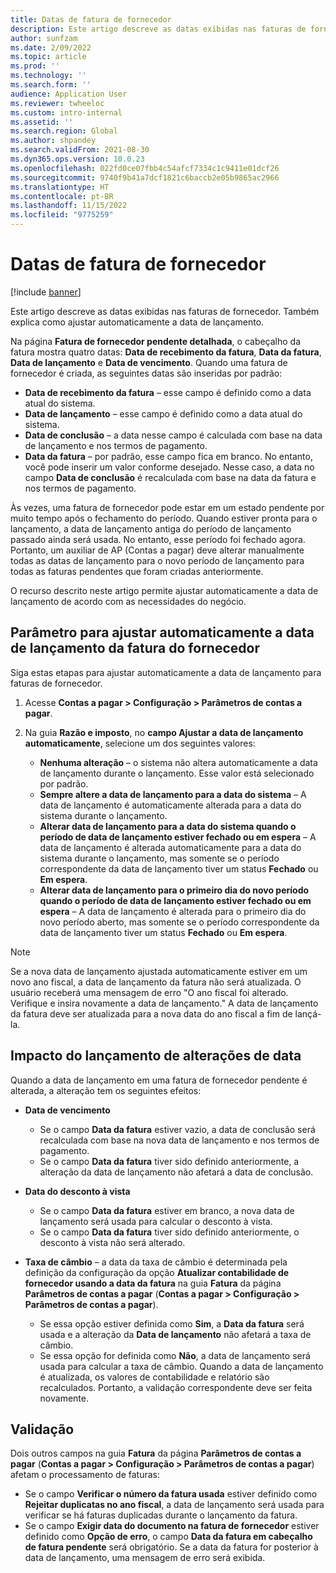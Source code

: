 ```yaml
---
title: Datas de fatura de fornecedor
description: Este artigo descreve as datas exibidas nas faturas de fornecedor. Também explica como ajustar automaticamente a data de lançamento.
author: sunfzam
ms.date: 2/09/2022
ms.topic: article
ms.prod: ''
ms.technology: ''
ms.search.form: ''
audience: Application User
ms.reviewer: twheeloc
ms.custom: intro-internal
ms.assetid: ''
ms.search.region: Global
ms.author: shpandey
ms.search.validFrom: 2021-08-30
ms.dyn365.ops.version: 10.0.23
ms.openlocfilehash: 022fd0ce07fbb4c54afcf7334c1c9411e01dcf26
ms.sourcegitcommit: 9740f9b41a7dcf1821c6baccb2e05b9865ac2966
ms.translationtype: HT
ms.contentlocale: pt-BR
ms.lasthandoff: 11/15/2022
ms.locfileid: "9775259"
---
```

# <a name="vendor-invoice-dates"></a>Datas de fatura de fornecedor

[!include [banner](../includes/banner.md)]

Este artigo descreve as datas exibidas nas faturas de fornecedor. Também explica como ajustar automaticamente a data de lançamento.

Na página **Fatura de fornecedor pendente detalhada**, o cabeçalho da fatura mostra quatro datas: **Data de recebimento da fatura**, **Data da fatura**, **Data de lançamento** e **Data de vencimento**. Quando uma fatura de fornecedor é criada, as seguintes datas são inseridas por padrão:

- **Data de recebimento da fatura** – esse campo é definido como a data atual do sistema.
- **Data de lançamento** – esse campo é definido como a data atual do sistema. 
- **Data de conclusão** – a data nesse campo é calculada com base na data de lançamento e nos termos de pagamento.
- **Data da fatura** – por padrão, esse campo fica em branco. No entanto, você pode inserir um valor conforme desejado. Nesse caso, a data no campo **Data de conclusão** é recalculada com base na data da fatura e nos termos de pagamento.

Às vezes, uma fatura de fornecedor pode estar em um estado pendente por muito tempo após o fechamento do período. Quando estiver pronta para o lançamento, a data de lançamento antiga do período de lançamento passado ainda será usada. No entanto, esse período foi fechado agora. Portanto, um auxiliar de AP (Contas a pagar) deve alterar manualmente todas as datas de lançamento para o novo período de lançamento para todas as faturas pendentes que foram criadas anteriormente.

O recurso descrito neste artigo permite ajustar automaticamente a data de lançamento de acordo com as necessidades do negócio.

## <a name="parameter-for-automatically-adjusting-the-vendor-invoice-posting-date"></a>Parâmetro para ajustar automaticamente a data de lançamento da fatura do fornecedor

Siga estas etapas para ajustar automaticamente a data de lançamento para faturas de fornecedor.

1.  Acesse **Contas a pagar \> Configuração \> Parâmetros de contas a pagar**.
2.  Na guia **Razão e imposto**, no **campo Ajustar a data de lançamento automaticamente**, selecione um dos seguintes valores:

    - **Nenhuma alteração** – o sistema não altera automaticamente a data de lançamento durante o lançamento. Esse valor está selecionado por padrão.
    - **Sempre altere a data de lançamento para a data do sistema** – A data de lançamento é automaticamente alterada para a data do sistema durante o lançamento.
    - **Alterar data de lançamento para a data do sistema quando o período de data de lançamento estiver fechado ou em espera** – A data de lançamento é alterada automaticamente para a data do sistema durante o lançamento, mas somente se o período correspondente da data de lançamento tiver um status **Fechado** ou **Em espera**.
    - **Alterar data de lançamento para o primeiro dia do novo período quando o período de data de lançamento estiver fechado ou em espera** – A data de lançamento é alterada para o primeiro dia do novo período aberto, mas somente se o período correspondente da data de lançamento tiver um status **Fechado** ou **Em espera**.

> [!NOTE]
> Se a nova data de lançamento ajustada automaticamente estiver em um novo ano fiscal, a data de lançamento da fatura não será atualizada. O usuário receberá uma mensagem de erro "O ano fiscal foi alterado. Verifique e insira novamente a data de lançamento." A data de lançamento da fatura deve ser atualizada para a nova data do ano fiscal a fim de lançá-la.

## <a name="impact-of-posting-date-changes"></a>Impacto do lançamento de alterações de data

Quando a data de lançamento em uma fatura de fornecedor pendente é alterada, a alteração tem os seguintes efeitos:

- **Data de vencimento**

    - Se o campo **Data da fatura** estiver vazio, a data de conclusão será recalculada com base na nova data de lançamento e nos termos de pagamento.
    - Se o campo **Data da fatura** tiver sido definido anteriormente, a alteração da data de lançamento não afetará a data de conclusão.

- **Data do desconto à vista**

    - Se o campo **Data da fatura** estiver em branco, a nova data de lançamento será usada para calcular o desconto à vista.
    - Se o campo **Data da fatura** tiver sido definido anteriormente, o desconto à vista não será alterado.

- **Taxa de câmbio** – a data da taxa de câmbio é determinada pela definição da configuração da opção **Atualizar contabilidade de fornecedor usando a data da fatura** na guia **Fatura** da página **Parâmetros de contas a pagar** (**Contas a pagar \> Configuração \> Parâmetros de contas a pagar**).

    - Se essa opção estiver definida como **Sim**, a **Data da fatura** será usada e a alteração da **Data de lançamento** não afetará a taxa de câmbio.
    - Se essa opção for definida como **Não**, a data de lançamento será usada para calcular a taxa de câmbio. Quando a data de lançamento é atualizada, os valores de contabilidade e relatório são recalculados. Portanto, a validação correspondente deve ser feita novamente.

## <a name="validation"></a>Validação

Dois outros campos na guia **Fatura** da página **Parâmetros de contas a pagar** (**Contas a pagar \> Configuração \> Parâmetros de contas a pagar**) afetam o processamento de faturas:

- Se o campo **Verificar o número da fatura usada** estiver definido como **Rejeitar duplicatas no ano fiscal**, a data de lançamento será usada para verificar se há faturas duplicadas durante o lançamento da fatura.
- Se o campo **Exigir data do documento na fatura de fornecedor** estiver definido como **Opção de erro**, o campo **Data da fatura em cabeçalho de fatura pendente** será obrigatório. Se a data da fatura for posterior à data de lançamento, uma mensagem de erro será exibida.
